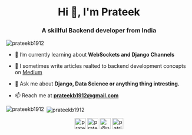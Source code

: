 <h1 align="center">Hi 👋, I'm Prateek</h1>
<h3 align="center">A skillful Backend developer from India</h3>

<p align="left"> <img src="https://komarev.com/ghpvc/?username=prateekb1912" alt="prateekb1912" /> </p>

- 🌱 I’m currently learning about **WebSockets and Django Channels**

- 📝 I sometimes write articles realted to backend development concepts on [Medium](https://medium.com/@prateekb1912)

- 💬 Ask me about **Django, Data Science   or anything thing intresting.**

- 📫 Reach me at **prateekb1912@gmail.com**


<p><img align="left"
    src="https://github-readme-stats.vercel.app/api/top-langs/?username=prateekb1912&layout=compact&hide=html"
    alt="prateekb1912" /></p>

<p>&nbsp;<img align="center" src="https://github-readme-stats.vercel.app/api?username=prateekb1912&show_icons=true"
    alt="prateekb1912" /></p>

<p align="center">
  <a href="https://twitter.com/prateekb1912" target="blank"><img align="center"
      src="https://cdn.jsdelivr.net/npm/simple-icons@3.0.1/icons/twitter.svg" alt="prateekb1912" height="30"
      width="30" /></a>
  <a href="https://linkedin.com/in/prateekb1912" target="blank"><img align="center"
      src="https://cdn.jsdelivr.net/npm/simple-icons@3.0.1/icons/linkedin.svg" alt="prateekb1912" height="30"
      width="30" /></a>
  <a href="https://medium.com/@prateekb1912" target="blank"><img align="center"
      src="https://cdn.jsdelivr.net/npm/simple-icons@3.0.1/icons/medium.svg" alt="@prateekb1912" height="30"
      width="30" /></a>
  <a href="https://www.kaggle.com/patrickb1912" target="blank"><img
      align="center" src="https://cdn.jsdelivr.net/npm/simple-icons@3.0.1/icons/kaggle.svg" alt="patrickb1912"
      height="30" width="30" /></a>
</p>
